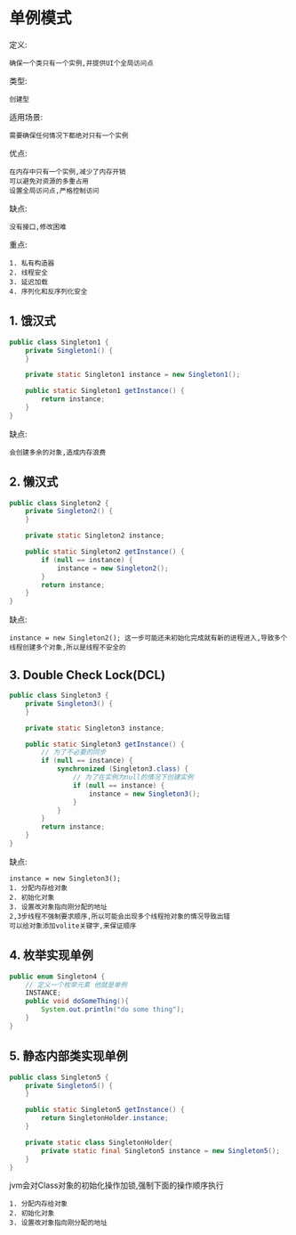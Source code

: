 # 单例模式

定义:

    确保一个类只有一个实例,并提供UI个全局访问点


类型:

    创建型


适用场景:

    需要确保任何情况下都绝对只有一个实例

优点:

    在内存中只有一个实例,减少了内存开销
    可以避免对资源的多重占用
    设置全局访问点,严格控制访问

缺点:

    没有接口,修改困难

重点:

    1. 私有构造器
    2. 线程安全
    3. 延迟加载
    4. 序列化和反序列化安全

## 1. 饿汉式
``` java
public class Singleton1 {
    private Singleton1() {
    }

    private static Singleton1 instance = new Singleton1();

    public static Singleton1 getInstance() {
        return instance;
    }
}
```

缺点:

    会创建多余的对象,造成内存浪费


## 2. 懒汉式
``` java
public class Singleton2 {
    private Singleton2() {
    }

    private static Singleton2 instance;

    public static Singleton2 getInstance() {
        if (null == instance) {
            instance = new Singleton2();
        }
        return instance;
    }
}
```

缺点:

    instance = new Singleton2(); 这一步可能还未初始化完成就有新的进程进入,导致多个线程创建多个对象,所以是线程不安全的



## 3. Double Check Lock(DCL)
``` java
public class Singleton3 {
    private Singleton3() {
    }

    private static Singleton3 instance;

    public static Singleton3 getInstance() {
        // 为了不必要的同步
        if (null == instance) {
            synchronized (Singleton3.class) {
                // 为了在实例为null的情况下创建实例
                if (null == instance) {
                    instance = new Singleton3();
                }
            }
        }
        return instance;
    }
}
```

缺点:

    instance = new Singleton3();
    1. 分配内存给对象
    2. 初始化对象
    3. 设置改对象指向刚分配的地址
    2,3步线程不强制要求顺序,所以可能会出现多个线程抢对象的情况导致出错
    可以给对象添加volite关键字,来保证顺序

## 4. 枚举实现单例
``` java
public enum Singleton4 {
    // 定义一个枚举元素 他就是单例
    INSTANCE;
    public void doSomeThing(){
        System.out.println("do some thing");
    }
}
```

## 5. 静态内部类实现单例
``` java
public class Singleton5 {
    private Singleton5() {
    }

    public static Singleton5 getInstance() {
        return SingletonHolder.instance;
    }

    private static class SingletonHolder{
        private static final Singleton5 instance = new Singleton5();
    }
}
```

jvm会对Class对象的初始化操作加锁,强制下面的操作顺序执行

    1. 分配内存给对象
    2. 初始化对象
    3. 设置改对象指向刚分配的地址
